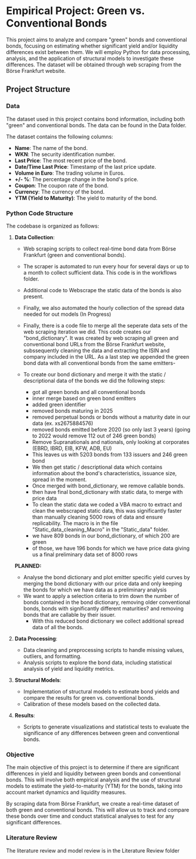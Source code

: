 # Empirical Project: Green vs. Conventional Bonds

This project aims to analyze and compare "green" bonds and conventional bonds, focusing on estimating whether significant yield and/or liquidity differences exist between them. We will employ Python for data processing, analysis, and the application of structural models to investigate these differences. The dataset will be obtained through web scraping from the Börse Frankfurt website.

## Project Structure

### Data

The dataset used in this project contains bond information, including both "green" and conventional bonds. The data can be found in the Data folder.

The dataset contains the following columns:
- **Name**: The name of the bond.
- **WKN**: The security identification number.
- **Last Price**: The most recent price of the bond.
- **Date/Time Last Price**: Timestamp of the last price update.
- **Volume in Euro**: The trading volume in Euros.
- **+/- %**: The percentage change in the bond's price.
- **Coupon**: The coupon rate of the bond.
- **Currency**: The currency of the bond.
- **YTM (Yield to Maturity)**: The yield to maturity of the bond.

### Python Code Structure

The codebase is organized as follows:

1. **Data Collection**: 
   - Web scraping scripts to collect real-time bond data from Börse Frankfurt (green and conventional bonds).
   - The scraper is automated to run every hour for several days or up to a month to collect sufficient data. This code is in the workflows folder.
   - Additional code to Webscrape the static data of the bonds is also present.
   - Finally, we also automated the hourly collection of the spread data needed for out models (In Progress)
   - Finally, there is a code file to merge all the seperate data sets of the web scraping iteration we did. This code creates our "bond_dictionary". It was created by web scraping all green and conventional bond URLs from the Börse Frankfurt website, subssequently cleaning the data and extracting the ISIN and company included in the URL. As a last step we appended the green bond data with all conventional bonds from the same emitters-

   - To create our bond dictionary and merge it with the static / descriptional data of the bonds we did the following steps:
      - got all green bonds and all conventional bonds
      - inner merge based on green bond emitters
      -   added green identifier
      -   removed bonds maturing in 2025
      -   removed perpetual bonds or bonds without a maturity date in our data (ex. xs2675884576)
      -   removed bonds emitted before 2020 (so only last 3 years) (going to 2022 would remove 112 out of 246 green bonds)
      -   Remove Supranationals and nationals, only looking at corporates (EBRD, IBRD, EIB, KFW, ADB, EU)
      -   This leaves us with 5203 bonds from 133 issuers and 246 green bond   
      -   We then get static / descriptional data which contains information about the bond's characteristics, issuance size, spread in the moment.
      -   Once merged with bond_dictionary, we remove callable bonds.
      -   then have final bond_dictionary with static data, to merge with price data
      -   To clean the static data we coded a VBA macro to extract and clean the webscraped static data, this was significantly faster than manually cleaning 5000 rows of data and ensure replicability. The macro is in the file "Static_data_cleaning_Macro" in the "Static_data" folder.
      -   we have 809 bonds in our bond_dictionary, of which 200 are green
      -   of those, we have 196 bonds for which we have price data giving us a final preliminary data set of 8000 rows

   **PLANNED:**
   - Analyse the bond dictionary and plot emitter specific yield curves by merging the bond dictionary with our price data and only keeping the bonds for which we have data as a preliminary analysis
   - We want to apply a selection criteria to trim down the number of bonds contained in the bond dictionary, removing older conventional bonds, bonds with significantly different maturities? and removing bonds that are callable by their issuer.
      - With this reduced bond dictionary we collect additional spread data of all the bonds.

3. **Data Processing**:
   - Data cleaning and preprocessing scripts to handle missing values, outliers, and formatting.
   - Analysis scripts to explore the bond data, including statistical analysis of yield and liquidity metrics.

4. **Structural Models**:
   - Implementation of structural models to estimate bond yields and compare the results for green vs. conventional bonds.
   - Calibration of these models based on the collected data.

5. **Results**:
   - Scripts to generate visualizations and statistical tests to evaluate the significance of any differences between green and conventional bonds.

### Objective

The main objective of this project is to determine if there are significant differences in yield and liquidity between green bonds and conventional bonds. This will involve both empirical analysis and the use of structural models to estimate the yield-to-maturity (YTM) for the bonds, taking into account market dynamics and liquidity measures.

By scraping data from Börse Frankfurt, we create a real-time dataset of both green and conventional bonds. This will allow us to track and compare these bonds over time and conduct statistical analyses to test for any significant differences.

### Literature Review

The literature review and model review is in the Literature Review folder
